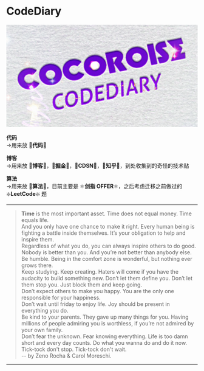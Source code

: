 # CodeDiary

![](logologo.png)

**代码**  
 ->用来放 🍋**代码**🍋

**博客**  
 ->用来放 🍒**博客**🍒，🍇**掘金**🍇，🍉**CDSN**🍉，🍆**知乎**🍆，到处收集到的奇怪的技术贴

**算法**  
 ->用来放 💓**算法**💓，目前主要是 ⚛️**剑指 OFFER**⚛️，之后考虑迁移之前做过的 ❇️**LeetCode**❇️ 题

---

> **Time** is the most important asset. Time does not equal money. Time equals life.  
>  And you only have one chance to make it right. Every human being is fighting a battle inside themselves. It’s your obligation to help and inspire them.  
> Regardless of what you do, you can always inspire others to do good. Nobody is better than you. And you’re not better than anybody else.  
> Be humble. Being in the comfort zone is wonderful, but nothing ever grows there.  
> Keep studying. Keep creating. Haters will come if you have the audacity to build something new. Don’t let them define you. Don’t let them stop you. Just block them and keep going.  
>  Don’t expect others to make you happy. You are the only one responsible for your happiness.  
> Don’t wait until friday to enjoy life. Joy should be present in everything you do.  
>  Be kind to your parents. They gave up many things for you. Having millions of people admiring you is worthless, if you’re not admired by your own family.  
>  Don’t fear the unknown. Fear knowing everything. Life is too damn short and every day counts. Do what you wanna do and do it now. Tick-tock don't stop. Tick-tock don't wait.  
>  -- by Zeno Rocha & Carol Moreschi.

---
